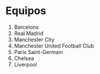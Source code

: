 # Equipos

1. Barcelona
2. Real Madrid
3. Manchester City
4. Manchester United Football Club
5. París Saint-Germain
6. Chelsea
7. Liverpool